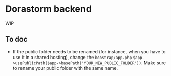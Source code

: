 # Dorastorm backend

WIP

## To doc 
- If the public folder needs to be renamed (for instance, when you have to use it in a shared hosting),
change the `boostrap/app.php` `$app->usePublicPath($app->basePath('YOUR_NEW_PUBLIC_FOLDER'))`. Make sure to rename your public folder with the same name.